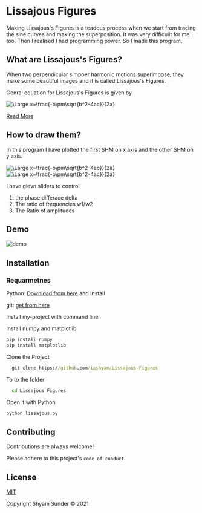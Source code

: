 
# Lissajous Figures

Making Lissajous's Figures is a teadous process when we start from tracing the sine curves and making the superposition. It was very difficuilt for me too. Then I realised I had programming power. So I made this program.

## What are Lissajous's Figures?

When two perpendicular simpoer harmonic motions superimpose, they make some beautiful images and it is called Lissajous's Figures. 

Genral equation for Lissajous's Figures is given by 

![\Large x=\frac{-b\pm\sqrt{b^2-4ac}}{2a}](https://latex.codecogs.com/svg.latex?\Large&space;\frac{x^2}{a^2}+\frac{y^2}{b^2}+\frac{2xy}{ab}\cos\delta=\sin^2\delta)

[Read More](https://en.wikipedia.org/wiki/Lissajous_curve)

## How to draw them?

In this program I have plotted the first SHM on x axis and the other SHM on y axis. 

![\Large x=\frac{-b\pm\sqrt{b^2-4ac}}{2a}](https://latex.codecogs.com/svg.latex?\Large&space;x=a\sin(t\omega_1))
![\Large x=\frac{-b\pm\sqrt{b^2-4ac}}{2a}](https://latex.codecogs.com/svg.latex?\Large&space;y=b\sin(t\omega_2+\delta))

I have gievn sliders to control

1. the phase differace delta
2. The ratio of frequencies w1/w2
3. The Ratio of amplitudes


## Demo

![demo](https://github.com/iashyam/Lissajous-Figures/blob/main/gif.gif)


## Installation

### Requarmetnes 

 Python: [Download from here](https://www.python.org/ftp/python/3.10.1/python-3.10.1-amd64.exe) and Install


 git: [get from here](https://git-scm.com/download/win)


Install my-project with command line

Install numpy and matplotlib
```cmd
pip install numpy
pip install matplotlib
```

Clone the Project
```cmd
  git clone https://github.com/iashyam/Lissajous-Figures
```
To to the folder
```cmd
  cd Lissajous Figures
```
Open it with Python

```cmd
python lissajous.py
```
    
## Contributing

Contributions are always welcome!


Please adhere to this project's `code of conduct`.


## License

[MIT](https://github.com/iashyam/Lissajous-Figures/blob/main/LICENSE)

Copyright Shyam Sunder &copy; 2021
